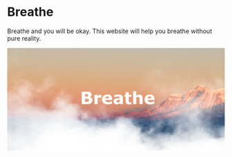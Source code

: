 # Breathe
Breathe and you will be okay. This website will help you breathe without pure reality.

![alt text](https://github.com/AhsanParadise/Breathe/blob/master/ScreenShot.png?raw=true)

